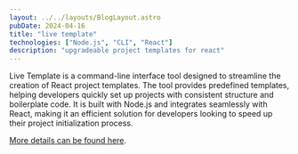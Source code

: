```yaml
---
layout: ../../layouts/BlogLayout.astro
pubDate: 2024-04-16
title: "live template"
technologies: ["Node.js", "CLI", "React"]
description: "upgradeable project templates for react"
---
```


Live Template is a command-line interface tool designed to streamline the creation of React project templates. The tool provides predefined templates, helping developers quickly set up projects with consistent structure and boilerplate code. It is built with Node.js and integrates seamlessly with React, making it an efficient solution for developers looking to speed up their project initialization process.

[More details can be found here](https://github.com/dgrah50/live-template).
